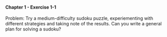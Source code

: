 #### Chapter 1 - Exercise 1-1
Problem: Try a medium-difficulty sudoku puzzle, experiementing with different strategies and taking note of the results. Can you write a general plan for solving a sudoku?
